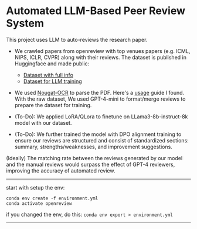 # Automated LLM-Based Peer Review System

This project uses LLM to auto-reviews the research paper.

- We crawled papers from openreview with top venues papers (e.g. ICML, NIPS, ICLR, CVPR) along with their reviews. The dataset is published in Huggingface and made public: 
  - [Dataset with full info](https://huggingface.co/datasets/guochenmeinian/openreview)
  - [Dataset for LLM training](https://huggingface.co/datasets/guochenmeinian/openreview_dataset)

- We used [Nougat-OCR](https://github.com/facebookresearch/nougat) to parse the PDF. Here's a [usage](https://github.com/ad17171717/YouTube-Tutorials/blob/main/Machine%20Learning%20with%20Python/Optical_Character_Recognition_(OCR)_with_Meta's_Nougat!.ipynb) guide I found. With the raw dataset, We used GPT-4-mini to format/merge reviews to prepare the dataset for training.

- (To-Do): We applied LoRA/QLora to finetune on LLama3-8b-instruct-8k model with our dataset.

- (To-Do): We further trained the model with DPO alignment training to ensure our reviews are structured and consist of standardized sections: summary, strengths/weaknesses, and improvement suggestions.

(Ideally) The matching rate between the reviews generated by our model and the manual reviews would surpass the effect of GPT-4 reviewers, improving the accuracy of automated review.


---

start with setup the env:
```
conda env create -f environment.yml
conda activate openreview
```
if you changed the env, do this:
`conda env export > environment.yml`

---



